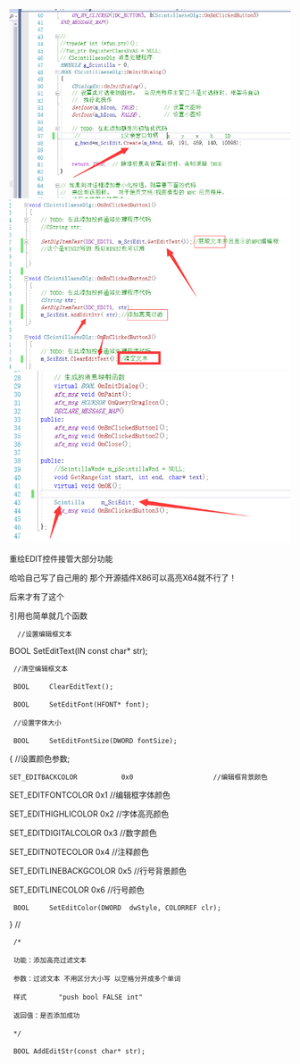 ![Image](https://github.com/lwqamm/HighlightEditBoxControlapp/blob/main/image.png)
![Image](https://github.com/lwqamm/HighlightEditBoxControlapp/blob/main/QQ%E6%88%AA%E5%9B%BE20230215213435.png)
![Image](https://github.com/lwqamm/HighlightEditBoxControlapp/blob/main/QQ%E6%88%AA%E5%9B%BE20230215213315.png)

重绘EDIT控件接管大部分功能

哈哈自己写了自己用的 那个开源插件X86可以高亮X64就不行了！

后来才有了这个

引用也简单就几个函数

      //设置编辑框文本
      
 BOOL     SetEditText(IN  const char* str);
 
	 //清空编辑框文本
	 
	 BOOL     ClearEditText();
	 
	 BOOL     SetEditFont(HFONT* font);

	 //设置字体大小
	 
	 BOOL     SetEditFontSize(DWORD fontSize);
   {
	 //设置颜色参数;
	 
    SET_EDITBACKCOLOR           0x0                    //编辑框背景颜色
    
 SET_EDITFONTCOLOR              0x1                    //编辑框字体颜色
 
 SET_EDITHIGHLICOLOR            0x2                    //字体高亮颜色
 
 SET_EDITDIGITALCOLOR           0x3                    //数字颜色
 
 SET_EDITNOTECOLOR              0x4                    //注释颜色
 
 SET_EDITLINEBACKGCOLOR         0x5                    //行号背景颜色
 
 SET_EDITLINECOLOR              0x6                    //行号颜色
 
	 BOOL     SetEditColor(DWORD  dwStyle, COLORREF clr);
	 
   }
	 //
	 
	 /*
	 
	 功能：添加高亮过滤文本
	 
	 参数：过滤文本 不用区分大小写 以空格分开成多个单词
	 
	 样式        "push bool FALSE int"
	 
	 返回值：是否添加成功
	 
	 */
	 
	 BOOL AddEditStr(const char* str);
	 
